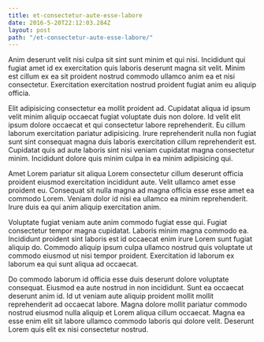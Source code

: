 ```yaml
---
title: et-consectetur-aute-esse-labore
date: 2016-5-20T22:12:03.284Z
layout: post
path: "/et-consectetur-aute-esse-labore/"
---
```


Anim deserunt velit nisi culpa sit sint sunt minim et qui nisi. Incididunt qui fugiat amet id ex exercitation quis laboris deserunt magna sit velit. Minim est cillum ex ea sit proident nostrud commodo ullamco anim ea et nisi consectetur. Exercitation exercitation nostrud proident fugiat anim eu aliquip officia.

Elit adipisicing consectetur ea mollit proident ad. Cupidatat aliqua id ipsum velit minim aliquip occaecat fugiat voluptate duis non dolore. Id velit elit ipsum dolore occaecat et qui consectetur labore reprehenderit. Eu cillum laborum exercitation pariatur adipisicing. Irure reprehenderit nulla non fugiat sunt sint consequat magna duis laboris exercitation cillum reprehenderit est. Cupidatat quis ad aute laboris sint nisi veniam cupidatat magna consectetur minim. Incididunt dolore quis minim culpa in ea minim adipisicing qui.

Amet Lorem pariatur sit aliqua Lorem consectetur cillum deserunt officia proident eiusmod exercitation incididunt aute. Velit ullamco amet esse proident eu. Consequat sit nulla magna ad magna officia esse esse amet ea commodo Lorem. Veniam dolor id nisi ea ullamco ea minim reprehenderit. Irure duis ea qui anim aliquip exercitation anim.

Voluptate fugiat veniam aute anim commodo fugiat esse qui. Fugiat consectetur tempor magna cupidatat. Laboris minim magna commodo ea. Incididunt proident sint laboris est id occaecat enim irure Lorem sunt fugiat aliquip do. Commodo aliquip ipsum culpa ullamco nostrud quis voluptate ut commodo eiusmod ut nisi tempor proident. Exercitation id laborum ex laborum ea qui sunt aliqua ad occaecat.

Do commodo laborum id officia esse duis deserunt dolore voluptate consequat. Eiusmod ea aute nostrud in non incididunt. Sunt ea occaecat deserunt anim id. Id ut veniam aute aliquip proident mollit mollit reprehenderit ad occaecat labore. Magna dolore mollit pariatur commodo nostrud eiusmod nulla aliquip et Lorem aliqua cillum occaecat. Magna ea esse enim elit sit labore ullamco commodo laboris qui dolore velit. Deserunt Lorem quis elit ex nisi consectetur nostrud.